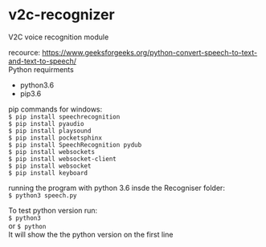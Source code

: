 # v2c-recognizer
V2C voice recognition module<br>

recource: https://www.geeksforgeeks.org/python-convert-speech-to-text-and-text-to-speech/<br>
Python requirments<br>
- python3.6
- pip3.6

pip commands for windows:<br>
`$ pip install speechrecognition` <br>
`$ pip install pyaudio`<br>
`$ pip install playsound`<br>
`$ pip install pocketsphinx` <br>
`$ pip install SpeechRecognition pydub` <br>
`$ pip install websockets` <br>
`$ pip install websocket-client` <br>
`$ pip install websocket` <br>
`$ pip install keyboard` <br>

running the program with python 3.6 insde the Recogniser folder:<br>
`$ python3 speech.py` <br>

To test python version run:<br>
`$ python3` <br>
or 
`$ python` <br>
It will show the the python version on the first line <br>
